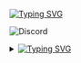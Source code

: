 [![Typing SVG](https://readme-typing-svg.herokuapp.com?color=F7F7F7&height=27&lines=Hi+there+%F0%9F%91%8B;Hola+%F0%9F%91%8B;Cze%C5%9B%C4%87+%F0%9F%91%8B;Salut+%F0%9F%91%8B;Hallo+daar+%F0%9F%91%8B)](https://git.io/typing-svg)

![Discord](https://img.shields.io/badge/Beventar_2194-%237289DA.svg?style=for-the-badge&logo=discord&logoColor=white)

<details>
  <summary><a href="https://git.io/typing-svg" style="vertical-align:top"><img src="https://readme-typing-svg.herokuapp.com?color=F7F7F7&height=33&lines=%F0%9F%93%8A+Statistics;%F0%9F%93%8A+Statystyki;%F0%9F%93%8A+Estad%C3%ADsticas;%F0%9F%93%8A+Statistiques;%F0%9F%93%8A+Statistieken" alt="Typing SVG" /></a></summary>
  <br/>
    <p>
        <img src="https://github-readme-stats.vercel.app/api?username=Beventar&show_icons=true&theme=radical" />
    </p>
</details>
